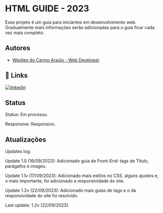 
# HTML GUIDE - 2023

Esse projeto é um guia para iniciantes em desenvolvimento web. Gradualmente mais informações serão adicionadas para o guia ficar cada vez mais completo.
## Autores

- [Wesllen do Carmo Araújo - Web Developer](https://www.github.com/WesllenAraujo)


## 🔗 Links
[![linkedin](https://img.shields.io/badge/linkedin-0A66C2?style=for-the-badge&logo=linkedin&logoColor=white)](https://www.linkedin.com/in/wesllen-ara%C3%BAjo-66327930a/)


## Status

Status: Em processo.

Responsive: Responsivo.

## Atualizações

Updates log:

Update 1.0 (16/09/2023): Adicionado guia de Front-End: tags de Título, parágafos e images.

Update 1.1v (17/09/2023): Adicionado mais estilos no CSS, alguns ajustes e, o mais importante, foi adicionado a responsividade do site.

Update 1.2v (22/09/2023): Adicionado mais guias de tags e o da responsividade do site foi resolvido.

Last update: 1.2v (22/09/2023).
